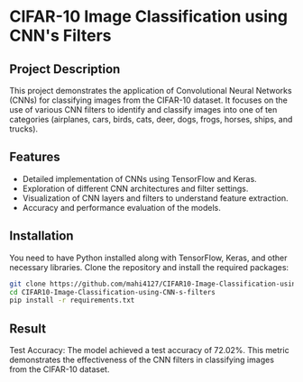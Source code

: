 # CIFAR-10 Image Classification using CNN's Filters

## Project Description
This project demonstrates the application of Convolutional Neural Networks (CNNs) for classifying images from the CIFAR-10 dataset. It focuses on the use of various CNN filters to identify and classify images into one of ten categories (airplanes, cars, birds, cats, deer, dogs, frogs, horses, ships, and trucks).

## Features
- Detailed implementation of CNNs using TensorFlow and Keras.
- Exploration of different CNN architectures and filter settings.
- Visualization of CNN layers and filters to understand feature extraction.
- Accuracy and performance evaluation of the models.

## Installation

You need to have Python installed along with TensorFlow, Keras, and other necessary libraries. Clone the repository and install the required packages:

```bash
git clone https://github.com/mahi4127/CIFAR10-Image-Classification-using-CNN-s-filters.git
cd CIFAR10-Image-Classification-using-CNN-s-filters
pip install -r requirements.txt
```
## Result
Test Accuracy: The model achieved a test accuracy of 72.02%. This metric demonstrates the effectiveness of the CNN filters in classifying images from the CIFAR-10 dataset.
